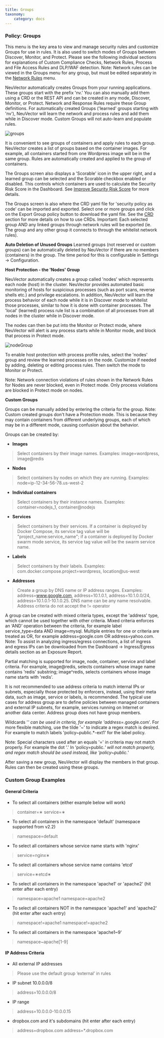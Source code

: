 ```yaml
---
title: Groups
taxonomy:
    category: docs
---
```


### Policy: Groups

This menu is the key area to view and manage security rules and customize Groups for use in rules. It is also used to switch modes of Groups between Discover, Monitor, and Protect. Please see the following individual sections for explanations of Custom Compliance Checks, Network Rules, Process and File Access Rules and DLP/WAF detection. Note: Network rules can be viewed in the Groups menu for any group, but must be edited separately in the [Network Rules](/policy/networkrules) menu.
 
NeuVector automatically creates Groups from your running applications. These groups start with the prefix 'nv.' You can also manually add them using a CRD or the REST API and can be created in any mode, Discover, Monitor, or Protect. Network and Response Rules require these Group definitions. For automatically created Groups ('learned' groups starting with 'nv'), NeuVector will learn the network and process rules and add them while in Discover mode. Custom Groups will not auto-learn and populate rules.

![groups](5_groups.png)

It is convenient to see groups of containers and apply rules to each group. NeuVector creates a list of groups based on the container images. For example, all containers started from one Wordpress image will be in the same group. Rules are automatically created and applied to the group of containers.

The Groups screen also displays a 'Scorable' icon in the upper right, and a learned group can be selected and the Scorable checkbox enabled or disabled. This controls which containers are used to calculate the Security Risk Score in the Dashboard. See [Improve Security Risk Score](/navigation/improve_score#improving-the-security-risk-score) for more details.

The Groups screen is also where the CRD yaml file for 'security policy as code' can be imported and exported. Select one or more groups and click on the Export Group policy button to download the yaml file. See the [CRD](/policy/usingcrd) section for more details on how to use CRDs. Important: Each selected group AND any linked groups through network rules will be exported (ie. The group and any other group it connects to through the whitelist network rules).

<strong>Auto Deletion of Unused Groups</strong>
Learned groups (not reserved or custom groups) can be automatically deleted by NeuVector if there are no members (containers) in the group. The time period for this is configurable in Settings -> Configuration.

<strong>Host Protection - the 'Nodes' Group</strong>

NeuVector automatically creates a group called 'nodes' which represents each node (host) in the cluster. NeuVector provides automated basic monitoring of hosts for suspicious processes (such as port scans, reverse shells etc.) and privilege escalations. In addition, NeuVector will learn the process behavior of each node while it is in Discover mode to whitelist those processes, similar to how it is done with container processes.  The 'local' (learned) process rule list is a combination of all processes from all nodes in the cluster while in Discover mode.

The nodes can then be put into the Monitor or Protect mode, where NeuVector will alert is any process starts while in Monitor mode, and block that process in Protect mode.

![nodeGroup](host_protection.png)

To enable host protection with process profile rules, select the 'nodes' group and review the learned processes on the node. Customize if needed by adding, deleting or editing process rules. Then switch the mode to Monitor or Protect.

Note: Network connection violations of rules shown in the Network Rules for Nodes are never blocked, even in Protect mode. Only process violations are blocked in Protect mode on nodes.


<strong>Custom Groups</strong>

Groups can be manually added by entering the criteria for the group. Note: Custom created groups don't have a Protection mode. This is because they may contain containers from different underlying groups, each of which may be in a different mode, causing confusion about the behavior.

Groups can be created by:
+ **Images**
> Select containers by their image names. Examples: image=wordpress, image@redis
+ **Nodes**
> Select containers by nodes on which they are running. Examples: node=ip-12-34-56-78.us-west-2
+ **Individual containers**
> Select containers by their instance names. Examples: container=nodejs_1, container@nodejs
+ **Services**
> Select containers by their services. If a container is deployed by Docker Compose, its service tag value will be "project_name:service_name"; if a container is deployed by Docker swarm mode service, its service tag value will be the swarm service name.
+ **Labels**
> Select containers by their labels. Examples: com.docker.compose.project=wordpress, location@us-west
+ **Addresses**
> Create a group by DNS name or IP address ranges. Examples: address=www.google.com, address=10.1.0.1, address=10.1.0.0/24, address=10.1.0.1-10.1.0.25. DNS name can be any name resolvable. Address criteria do not accept the != operator 

A group can be created with mixed criteria types, except the 'address' type, which cannot be used together with other criteria. Mixed criteria enforces an ‘AND’ operation between the criteria, for example label service_type=data AND image=mysql. Multiple entries for one or criteria are treated as OR, for example address=google.com OR address=yahoo.com. Note: To assist in analyzing ingress/egress connections, a list of ingress and egress IPs can be downloaded from the Dashboard -> Ingress/Egress details section as an Exposure Report.

Partial matching is supported for image, node, container, service and label criteria. For example, image@redis, selects containers whose image name contains 'redis' substring; image^redis, selects containers whose image name starts with 'redis'.

It is not recommended to use address criteria to match internal IPs or subnets, especially those protected by enforcers, instead, using their meta data, such as image, service or labels, is recommended. The typical use cases for address group are to define policies between managed containers and external IP subnets, for example, services running on Internet or another data center. Address group does not have group members.

Wildcards '*' can be used in criteria, for example 'address=*.google.com'. For more flexible matching, use the tilde '~' to indicate a regex match is desired. For example to match labels 'policy~public.*-ext1' for the label policy.

Note: Special characters used after an equals '=' in criteria may not match properly. For example the dot '.' In 'policy=public.*' will not match properly, and regex match should be used instead, like 'policy~public.*'

After saving a new group, NeuVector will display the members in that group. Rules can then be created using these groups.

### Custom Group Examples

#### General Criteria

+ To select all containers (either example below will work)
> container=&lowast;
> service=&lowast;


+ To select all containers in the namespace 'default' (namespace supported from v2.2)
> namespace=default

+ To select all containers whose service name starts with 'nginx'
> service=nginx&lowast;

+ To select all containers whose service name contains 'etcd'
> service=&lowast;etcd&lowast;

+ To select all containers in the namespace 'apache1' or 'apache2' (hit enter after each entry)
> namespace=apache1 namespace=apache2

+ To select all containers NOT in the namespace 'apache1' and 'apache2' (hit enter after each entry)
> namespace!=apache1 namespace!=apache2

+ To select all containers in the namespace 'apache1~9'
> namespace~apache[1-9]

#### IP Address Criteria

+ All external IP addresses
> Please use the default group ‘external’ in rules

+ IP subnet 10.0.0.0/8
> address=10.0.0.0/8

+ IP range
> address=10.0.0.0-10.0.0.15

+ dropbox.com and it's subdomains (hit enter after each entry)
> address=dropbox.com address=*.dropbox.com

